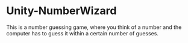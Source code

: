 # Unity-NumberWizard
This is a number guessing game, where you think of a number and the computer has to guess it within a certain number of guesses.
